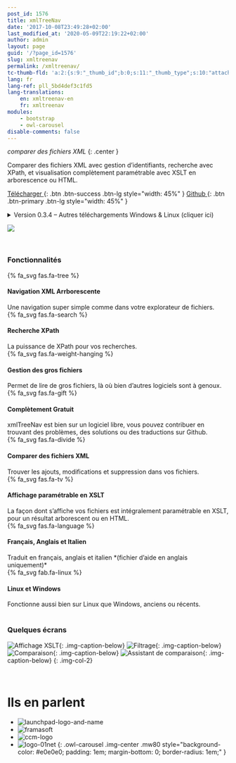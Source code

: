 ```yaml
---
post_id: 1576
title: xmlTreeNav
date: '2017-10-08T23:49:28+02:00'
last_modified_at: '2020-05-09T22:19:22+02:00'
author: admin
layout: page
guid: '/?page_id=1576'
slug: xmltreenav
permalink: /xmltreenav/
tc-thumb-fld: 'a:2:{s:9:"_thumb_id";b:0;s:11:"_thumb_type";s:10:"attachment";}'
lang: fr
lang-ref: pll_5bd4def3c1fd5
lang-translations:
    en: xmltreenav-en
    fr: xmltreenav
modules:
    - bootstrap
    - owl-carousel
disable-comments: false
---
```



<div class="container-fluid"><div class="row align-items-start"><div class="col-md" markdown="1">

*comparer des fichiers XML*
{: .center }

Comparer des fichiers XML avec gestion d’identifiants, recherche avec XPath, et visualisation complètement paramétrable avec XSLT en arborescence ou HTML.

[ Télécharger ](https://github.com/rpeyron/xmltreenav/releases/download/v0.3.4/xmltreenav_setup.exe){: .btn .btn-success .btn-lg style="width: 45%" }   [ Github ](https://github.com/rpeyron/xmltreenav){: .btn .btn-primary .btn-lg style="width: 45%" }

<details markdown="1"><summary>Version 0.3.4 – Autres téléchargements Windows &amp; Linux (cliquer ici)</summary>

- Sources : [v0.3.4.zip](https://github.com/rpeyron/xmltreenav/archive/v0.3.4.zip)
- Windows (Portable) : [xmltreenav\_bin.zip](https://github.com/rpeyron/xmltreenav/releases/download/v0.3.4/xmltreenav_bin.zip)
- Debian : [xmltreenav\_0.3.4ppa1\_amd64.deb ](https://github.com/rpeyron/xmltreenav/releases/download/v0.3.4/xmltreenav_0.3.4ppa1_amd64.deb)
- Ubuntu : <ppa:rpeyron/ppa>

</details>

</div><div class="col-md" markdown="1">

![](/files/old-web/soft/xml/xmltreenav/xmltreenav_scr.jpg)

</div>
</div></div>

<br>

### Fonctionnalités


<div class="container-fluid features-list"><div class="row">

<div class="col-sm">


<div class="row feature py-2">
  <div class="col-3"><div class="feature-icon">{% fa_svg fas.fa-tree %}</div></div>
  <div class="col-9"><h4>Navigation XML Arrborescente   </h4>Une navigation super simple comme dans votre explorateur de fichiers.</div>
</div>

<div class="row feature py-2">
  <div class="col-3"><div class="feature-icon">{% fa_svg fas.fa-search %}</div></div>
  <div class="col-9"><h4>Recherche XPath    </h4>La puissance de XPath pour vos recherches.</div>
</div>

<div class="row feature py-2">
  <div class="col-3"><div class="feature-icon">{% fa_svg fas.fa-weight-hanging %}</div></div>
  <div class="col-9"><h4>Gestion des gros fichiers  </h4>Permet de lire de gros fichiers, là où bien d’autres logiciels sont à genoux.
</div>
</div>

<div class="row feature py-2">
  <div class="col-3"><div class="feature-icon">{% fa_svg fas.fa-gift %}</div></div>
  <div class="col-9"><h4>Complètement Gratuit   </h4>xmlTreeNav est bien sur un logiciel libre, vous pouvez contribuer en trouvant des problèmes, des solutions ou des traductions sur Github.</div>
</div>


</div>

<div class="col-sm">

<div class="row feature py-2">
  <div class="col-3"><div class="feature-icon">{% fa_svg fas.fa-divide %}</div></div>
  <div class="col-9"><h4>Comparer des fichiers XML  </h4>Trouver les ajouts, modifications et suppression dans vos fichiers.</div>
</div>

<div class="row feature py-2">
  <div class="col-3"><div class="feature-icon">{% fa_svg fas.fa-tv %}</div></div>
  <div class="col-9"><h4>Affichage paramétrable en XSLT   </h4>La façon dont s’affiche vos fichiers est intégralement paramétrable en XSLT, pour un résultat arborescent ou en HTML.</div>
</div>

<div class="row feature py-2">
  <div class="col-3"><div class="feature-icon">{% fa_svg fas.fa-language %}</div></div>
  <div class="col-9"><h4>Français, Anglais et Italien  </h4>Traduit en français, anglais et italien *(fichier d’aide en anglais uniquement)*</div>
</div>

<div class="row feature py-2">
  <div class="col-3"><div class="feature-icon">{% fa_svg fab.fa-linux %}</div></div>
  <div class="col-9"><h4>Linux et Windows  </h4>Fonctionne aussi bien sur Linux que Windows, anciens ou récents.</div>
</div>


</div>

</div></div>

<br>

### Quelques écrans

![Affichage XSLT](/files/old-web/soft/xml/xmltreenav/xmltreenav_scr2.jpg){: .img-caption-below}
![Filtrage](/files/old-web/soft/xml/xmltreenav/xmltreenav_scr.jpg){: .img-caption-below}
![Comparaison](/files/old-web/soft/xml/xmldiff/xmldifftreeview_scr.jpg){: .img-caption-below}
![Assistant de comparaison](/files/old-web/soft/xml/xmldiff/xmldiff_scr.jpg){: .img-caption-below}
{: .img-col-2}

<script>
        // Convert alt of images to titles
        $(document).find("img.img-caption-below").each((i, el) => {
            let alt = $(el).attr("alt")
            if (alt) {
                $(el).wrap('<div class="img-alt-below"></div>')
                $(el).parent().attr("data-alt", alt)
            }
        })
</script>


<br />


# Ils en parlent

- ![launchpad-logo-and-name](/files/2017/10/launchpad-logo-and-name.png)
- ![framasoft](/files/2017/10/framasoft.jpg)
- ![ccm-logo](/files/2017/10/ccm-logo.png)
- ![logo-01net](/files/2017/10/logo-01net.png)
{: .owl-carousel .img-center .mw80 style="background-color: #e0e0e0; padding: 1em; margin-bottom: 0; border-radius: 1em;" }

<script>
$(document).ready(function(){ $(".owl-carousel").owlCarousel({
  items:3, 
  loop:true, margin: 20, center:true, dots: false,
  autoplay: true, autoplayTimeout: 1000,
  responsive: {  600:{items:4}, 900:{items:5}}
});});
</script>